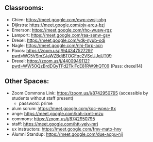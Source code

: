 Classrooms:
---

- Chien: https://meet.google.com/ewp-ewsj-ohg
- Dijkstra: https://meet.google.com/pjv-arcu-bzj
- Emerson: https://meet.google.com/rho-wusw-rgz 
- Lamport: https://meet.google.com/raa-senw-gsv
- Drexel: https://meet.google.com/vdk-nyub-odi
- Nagle: https://meet.google.com/nhj-fbrp-acn
- Paxos: https://zoom.us/j/94434752729?pwd=WG5VSmZJaWZBdjBTOGFqc2VScUJqUT09
- Drexel: https://zoom.us/j/4400949112?pwd=WW5OQzBrdDQyTFd2TklFcE81RW9hQT09 (Pass: drexel14)


Other Spaces:
---

- Zoom Commons Link: https://zoom.us/j/8742950795 (accessible by students without staff present)
  - password: prime
- alum scrum: https://meet.google.com/koc-wpea-ttx 
- ange: https://meet.google.com/kah-ixmt-mzu
- commons: https://zoom.us/j/8742950795
- staff: https://meet.google.com/htt-yeiy-mrj
- ux instructors: https://meet.google.com/fmv-mato-hny
- Alumni Standup: https://meet.google.com/due-aopu-nji
